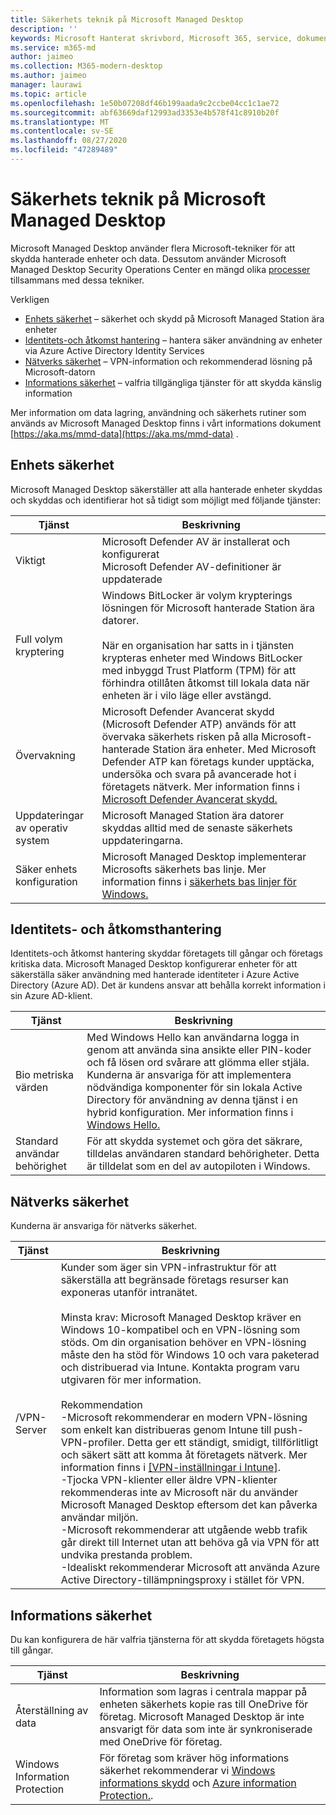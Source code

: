 ```yaml
---
title: Säkerhets teknik på Microsoft Managed Desktop
description: ''
keywords: Microsoft Hanterat skrivbord, Microsoft 365, service, dokumentation
ms.service: m365-md
author: jaimeo
ms.collection: M365-modern-desktop
ms.author: jaimeo
manager: laurawi
ms.topic: article
ms.openlocfilehash: 1e50b07208df46b199aada9c2ccbe04cc1c1ae72
ms.sourcegitcommit: abf63669daf12993ad3353e4b578f41c8910b20f
ms.translationtype: MT
ms.contentlocale: sv-SE
ms.lasthandoff: 08/27/2020
ms.locfileid: "47289489"
---
```

# <a name="security-technologies-in-microsoft-managed-desktop"></a>Säkerhets teknik på Microsoft Managed Desktop

<!--Security, also Onboarding doc: data handling/store, privileged account access -->

Microsoft Managed Desktop använder flera Microsoft-tekniker för att skydda hanterade enheter och data. Dessutom använder Microsoft Managed Desktop Security Operations Center en mängd olika [processer](security-operations.md) tillsammans med dessa tekniker.

Verkligen 

- [Enhets säkerhet](#device-security) – säkerhet och skydd på Microsoft Managed Station ära enheter
- [Identitets-och åtkomst hantering](#identity-and-access-management) – hantera säker användning av enheter via Azure Active Directory Identity Services
- [Nätverks säkerhet](#network-security) – VPN-information och rekommenderad lösning på Microsoft-datorn
- [Informations säkerhet](#information-security) – valfria tillgängliga tjänster för att skydda känslig information 

Mer information om data lagring, användning och säkerhets rutiner som används av Microsoft Managed Desktop finns i vårt informations dokument [https://aka.ms/mmd-data](https://aka.ms/mmd-data) .


## <a name="device-security"></a>Enhets säkerhet

Microsoft Managed Desktop säkerställer att alla hanterade enheter skyddas och skyddas och identifierar hot så tidigt som möjligt med följande tjänster:

Tjänst | Beskrivning
--- | ---
Viktigt | Microsoft Defender AV är installerat och konfigurerat<br>Microsoft Defender AV-definitioner är uppdaterade
Full volym kryptering |    Windows BitLocker är volym krypterings lösningen för Microsoft hanterade Station ära datorer.<br><br>När en organisation har satts in i tjänsten krypteras enheter med Windows BitLocker med inbyggd Trust Platform (TPM) för att förhindra otillåten åtkomst till lokala data när enheten är i vilo läge eller avstängd. 
Övervakning |    Microsoft Defender Avancerat skydd (Microsoft Defender ATP) används för att övervaka säkerhets risken på alla Microsoft-hanterade Station ära enheter. Med Microsoft Defender ATP kan företags kunder upptäcka, undersöka och svara på avancerade hot i företagets nätverk. Mer information finns i [Microsoft Defender Avancerat skydd.](https://docs.microsoft.com/windows/threat-protection/windows-defender-atp/windows-defender-advanced-threat-protection) 
Uppdateringar av operativ system |  Microsoft Managed Station ära datorer skyddas alltid med de senaste säkerhets uppdateringarna.
Säker enhets konfiguration |   Microsoft Managed Desktop implementerar Microsofts säkerhets bas linje. Mer information finns i [säkerhets bas linjer för Windows.](https://docs.microsoft.com/windows/security/threat-protection/windows-security-baselines)



## <a name="identity-and-access-management"></a>Identitets- och åtkomsthantering

Identitets-och åtkomst hantering skyddar företagets till gångar och företags kritiska data. Microsoft Managed Desktop konfigurerar enheter för att säkerställa säker användning med hanterade identiteter i Azure Active Directory (Azure AD). Det är kundens ansvar att behålla korrekt information i sin Azure AD-klient. 

Tjänst | Beskrivning
--- | ---
Bio metriska värden |  Med Windows Hello kan användarna logga in genom att använda sina ansikte eller PIN-koder och få lösen ord svårare att glömma eller stjäla. Kunderna är ansvariga för att implementera nödvändiga komponenter för sin lokala Active Directory för användning av denna tjänst i en hybrid konfiguration. Mer information finns i [Windows Hello.](https://docs.microsoft.com/windows-hardware/design/device-experiences/windows-hello) 
Standard användar behörighet |  För att skydda systemet och göra det säkrare, tilldelas användaren standard behörigheter. Detta är tilldelat som en del av autopiloten i Windows.



## <a name="network-security"></a>Nätverks säkerhet

Kunderna är ansvariga för nätverks säkerhet. 

Tjänst | Beskrivning
--- | ---
/VPN-Server | Kunder som äger sin VPN-infrastruktur för att säkerställa att begränsade företags resurser kan exponeras utanför intranätet.<br><br>Minsta krav: Microsoft Managed Desktop kräver en Windows 10-kompatibel och en VPN-lösning som stöds. Om din organisation behöver en VPN-lösning måste den ha stöd för Windows 10 och vara paketerad och distribuerad via Intune. Kontakta program varu utgivaren för mer information.<br><br>Rekommendation<br>-Microsoft rekommenderar en modern VPN-lösning som enkelt kan distribueras genom Intune till push-VPN-profiler. Detta ger ett ständigt, smidigt, tillförlitligt och säkert sätt att komma åt företagets nätverk. Mer information finns i [[VPN-inställningar i Intune]](https://docs.microsoft.com/intune/vpn-settings-configure).<br>-Tjocka VPN-klienter eller äldre VPN-klienter rekommenderas inte av Microsoft när du använder Microsoft Managed Desktop eftersom det kan påverka användar miljön.<br>-Microsoft rekommenderar att utgående webb trafik går direkt till Internet utan att behöva gå via VPN för att undvika prestanda problem.<br>-Idealiskt rekommenderar Microsoft att använda Azure Active Directory-tillämpningsproxy i stället för VPN.


## <a name="information-security"></a>Informations säkerhet

Du kan konfigurera de här valfria tjänsterna för att skydda företagets högsta till gångar. 

Tjänst | Beskrivning
--- | ---
Återställning av data  | Information som lagras i centrala mappar på enheten säkerhets kopie ras till OneDrive för företag. Microsoft Managed Desktop är inte ansvarigt för data som inte är synkroniserade med OneDrive för företag. 
Windows Information Protection |    För företag som kräver hög informations säkerhet rekommenderar vi [Windows informations skydd](https://docs.microsoft.com/windows/threat-protection/windows-information-protection/protect-enterprise-data-using-wip) och [Azure information Protection.](https://www.microsoft.com/cloud-platform/azure-information-protection). 

